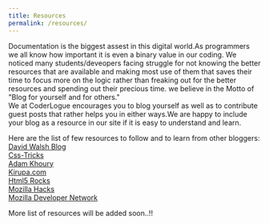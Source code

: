 ```yaml
---
title: Resources
permalink: /resources/
---
```


Documentation is the biggest assest in this digital world.As programmers we all know how important it is even a binary value in our coding. We noticed many students/deveopers facing struggle for not knowing the better resources that are available and making most use of them that saves their time to focus more on the logic rather than freaking out for the better resources and spending out their precious time. we believe in the  Motto of "Blog for yourself and for others." <br/>
We at CoderLogue encourages you to blog yourself as well as to contribute guest posts that rather helps you in either ways.We are happy to include your blog as a resource in our site if it is easy to understand and learn.<br/> 

Here are the list of few resources to follow and to learn from other bloggers: <br/>
[David Walsh Blog](http://davidwalsh.name/) <br/>
[Css-Tricks](https://css-tricks.com/) <br/>
[Adam Khoury](https://www.developphp.com/) <br/>
[Kirupa.com](http://www.kirupa.com/) <br/>
[Html5 Rocks](http://www.html5rocks.com/en/) <br/>
[Mozilla Hacks](https://hacks.mozilla.org/) <br/>
[Mozilla Developer Network](https://developer.mozilla.org/en-US/) <br/>

More list of resources will be added soon..!!

